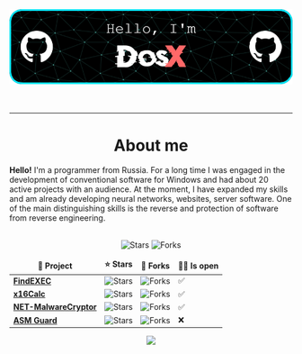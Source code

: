 <!-- ![](https://capsule-render.vercel.app/api?type=waving&color=gradient&height=256&section=header&text=About%20me&fontSize=75&animation=fadeIn&fontAlignY=38&desc=Welcome%20to%20my%20GitHub%20profile!%20Put%20stars,%20fork%20and%20contribute!&descAlignY=51&descAlign=62) -->

<div align="center">
<img src="https://github.com/DosX-dev/DosX-dev/blob/main/github-header-image.png" alt="">
<br><br>
<img src="https://readme-typing-svg.demolab.com?font=Fira+Code&size=32&pause=1000&width=435&lines=Software+development;Information+Security;Frontend+development;.NET+development;Native development" alt="">
<hr>
<h1>About me</h1>
</div>

**Hello!** I'm a programmer from Russia.
For a long time I was engaged in the development of conventional software for Windows and had about 20 active projects with an audience. At the moment, I have expanded my skills and am already developing neural networks, websites, server software. One of the main distinguishing skills is the reverse and protection of software from reverse engineering.

<br>

<div align="center">
<img alt="Stars" src="https://img.shields.io/github/stars/DosX-dev?label=Stars">
<img alt="Forks" src="https://visitor-badge.laobi.icu/badge?page_id=DosX-dev">
<table>
  <thead align="center">
    <tr border: none;>
      <td><b>📘 Project</b></td>
      <td><b>⭐ Stars</b></td>
      <td><b>🤝 Forks</b></td>
      <td><b>👨‍💻 Is open</b></td>
    </tr>
  </thead>
  <tbody>
    <tr>
      <td><a href="https://github.com/DosX-dev/FindEXEC"><b>FindEXEC</b></a></td>
      <td><img alt="Stars" src="https://img.shields.io/github/stars/DosX-dev/FindEXEC?style=flat-square&labelColor=343b41"></td>
      <td><img alt="Forks" src="https://img.shields.io/github/forks/DosX-dev/FindEXEC?style=flat-square&labelColor=343b41"></td>
      <td>✅</td>
    </tr>
    <tr>
      <td><a href="https://github.com/DosX-dev/x16Calc"><b>x16Calc</b></a></td>
      <td><img alt="Stars" src="https://img.shields.io/github/stars/DosX-dev/x16Calc?style=flat-square&labelColor=343b41"></td>
      <td><img alt="Forks" src="https://img.shields.io/github/forks/DosX-dev/x16Calc?style=flat-square&labelColor=343b41"></td>
      <td>✅</td>
    </tr>
    <tr>
      <td><a href="https://github.com/DosX-dev/NET-MalwareCryptor"><b>NET-MalwareCryptor</b></a></td>
      <td><img alt="Stars" src="https://img.shields.io/github/stars/DosX-dev/NET-MalwareCryptor?style=flat-square&labelColor=343b41"></td>
      <td><img alt="Forks" src="https://img.shields.io/github/forks/DosX-dev/NET-MalwareCryptor?style=flat-square&labelColor=343b41"></td>
      <td>✅</td>
    </tr>
    <tr>
      <td><a href="https://github.com/DosX-dev/ASM-Guard"><b>ASM Guard</b></a></td>
      <td><img alt="Stars" src="https://img.shields.io/github/stars/DosX-dev/ASM-Guard?style=flat-square&labelColor=343b41"></td>
      <td><img alt="Forks" src="https://img.shields.io/github/forks/DosX-dev/ASM-Guard?style=flat-square&labelColor=343b41"></td>
      <td>❌</td>
    </tr>
  </tbody>
</table>

![](https://github-readme-stats.vercel.app/api/top-langs/?username=DosX-dev&langs_count=8&theme=react)

</div>
